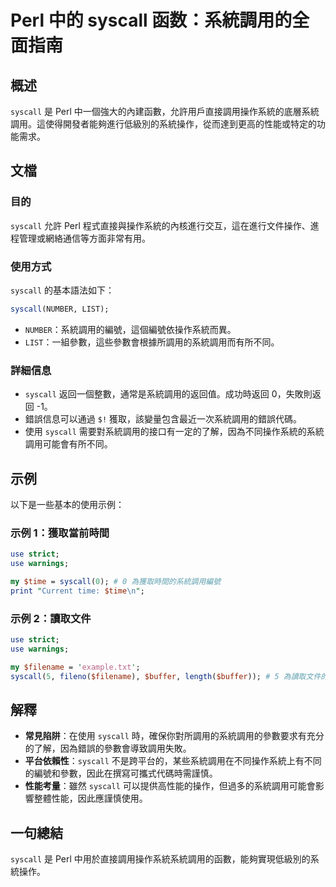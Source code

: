 <!--
Meta Description: # Perl 中的 syscall 函数：系統調用的全面指南 ## 概述 `syscall` 是 Perl 中一個強大的內建函數，允許用戶直接調用操作系統的底層系統調用。這使得開發者能夠進行低級別的系統操作，從而達到更高的性能或特定的功能需求。 ## 文檔 ### 目的 `syscall` 允許 P...
Meta Keywords: syscall, perl, use, time, number
-->

# Perl 中的 syscall 函数：系統調用的全面指南

## 概述
`syscall` 是 Perl 中一個強大的內建函數，允許用戶直接調用操作系統的底層系統調用。這使得開發者能夠進行低級別的系統操作，從而達到更高的性能或特定的功能需求。

## 文檔
### 目的
`syscall` 允許 Perl 程式直接與操作系統的內核進行交互，這在進行文件操作、進程管理或網絡通信等方面非常有用。

### 使用方式
`syscall` 的基本語法如下：
```perl
syscall(NUMBER, LIST);
```
- `NUMBER`：系統調用的編號，這個編號依操作系統而異。
- `LIST`：一組參數，這些參數會根據所調用的系統調用而有所不同。

### 詳細信息
- `syscall` 返回一個整數，通常是系統調用的返回值。成功時返回 0，失敗則返回 -1。
- 錯誤信息可以通過 `$!` 獲取，該變量包含最近一次系統調用的錯誤代碼。
- 使用 `syscall` 需要對系統調用的接口有一定的了解，因為不同操作系統的系統調用可能會有所不同。

## 示例
以下是一些基本的使用示例：

### 示例 1：獲取當前時間
```perl
use strict;
use warnings;

my $time = syscall(0); # 0 為獲取時間的系統調用編號
print "Current time: $time\n";
```

### 示例 2：讀取文件
```perl
use strict;
use warnings;

my $filename = 'example.txt';
syscall(5, fileno($filename), $buffer, length($buffer)); # 5 為讀取文件的系統調用編號
```

## 解釋
- **常見陷阱**：在使用 `syscall` 時，確保你對所調用的系統調用的參數要求有充分的了解，因為錯誤的參數會導致調用失敗。
- **平台依賴性**：`syscall` 不是跨平台的，某些系統調用在不同操作系統上有不同的編號和參數，因此在撰寫可攜式代碼時需謹慎。
- **性能考量**：雖然 `syscall` 可以提供高性能的操作，但過多的系統調用可能會影響整體性能，因此應謹慎使用。

## 一句總結
`syscall` 是 Perl 中用於直接調用操作系統系統調用的函數，能夠實現低級別的系統操作。